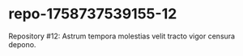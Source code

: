 # repo-1758737539155-12
Repository #12: Astrum tempora molestias velit tracto vigor censura depono.
